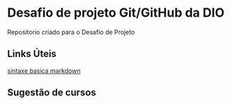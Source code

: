 # Desafio de projeto Git/GitHub da DIO
Repositorio criado para o Desafio de Projeto 

## Links Úteis
[sintaxe basica markdown](https://www.markdownguide.org/basic-syntax/)

## Sugestão de cursos

